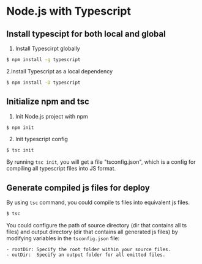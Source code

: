 # Node.js with Typescript

## Install typescipt for both local and global

1. Install Typescirpt globally

```bash
$ npm install -g typescript
```

2.Install Typescript as a local dependency

```bash
$ npm install -D typescript
```

## Initialize npm and tsc

1. Init Node.js project with npm

```bash
$ npm init
```

2. Init typescript config

```bash
$ tsc init
```

By running `tsc init`, you will get a file "tsconfig.json", which is a config for compiling all typescript files into JS format.

## Generate compiled js files for deploy

By using `tsc` command, you could compile ts files into equivalent js files.

```bash
$ tsc
```

You could configure the path of source directory (dir that contains all ts files) and output directory (dir that contains all generated js files) by modifying variables in the `tsconfig.json` file:

    - rootDir: Specify the root folder within your source files.
    - outDir:  Specify an output folder for all emitted files.
